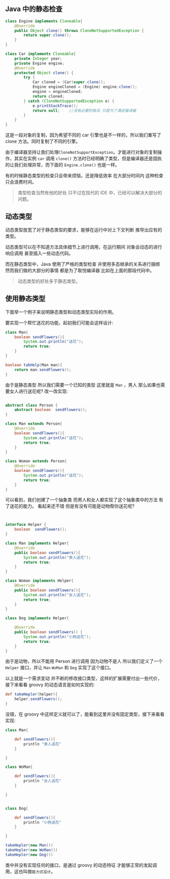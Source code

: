 ## Java 中的静态检查

```java
class Engine implements Cloneable{
    @Override
    public Object clone() throws CloneNotSupportedException {
        return super.clone();
    }
}

class Car implements Cloneable{
    private Integer year;
    private Engine engine;
    @Override
    protected Object clone() {
        try {
            Car cloned = (Car)super.clone();
            Engine engineCloned = (Engine) engine.clone();
            engine = engineCloned;
            return cloned;
        } catch (CloneNotSupportedException e) {
            e.printStackTrace();
            return null;    //没有必要的做法 只是为了满足编译器
        }
    }
}
```

这是一段对象的复制，因为希望不同的 car 引擎也是不一样的，所以我们重写了 clone 方法。同时复制了不同的引擎。

由于编译器坚持让我们处理`CloneNotSupportException`，才能进行对象的复制操作，其实在实例 `car` 调用 `clone()` 方法时已经明确了类型，但是编译器还是固执的让我们处理异常，而下面的 `Engine.clone()` 也是一样。

有的时候静态类型的检查只会带来烦恼，还是降低效率 在大部分时间内 这种检查只会浪费时间。

> 类型检查当然有他的好处 只不过在现代的 IDE 中，已经可以解决大部分的问题。



## 动态类型

动态类型放宽了对于静态类型的要求，能够在运行中对上下文判断 推导出应有的类型。

动态类型可以在不知道方法具体细节上进行调用，在运行期间 对象会动态的进行响应调用 甚至插入一些动态代码。

而在静态类型中，Java 使用了严格的类型检查 并使用多态继承的关系进行捆绑 然而我们做的大部分的事情 都是为了取悦编译器 比如在上面的那段代码中。

> 动态类型的好处多于静态类型。

## 使用静态类型

下面举一个例子来说明静态类型和动态类型实际的作用。


要实现一个帮忙送花的功能，起初我们可能会这样设计:

```java
class Man{
    boolean sendFlowers(){
        System.out.println("送花");
        return true;
    }
}

boolean takHelp(Man man){
    return man.sendFlowers();
}
```

由于是静态类型 所以我们需要一个已知的类型 这里就是 `Man` ，男人 那么如果也需要女人进行送花呢? 改一改实现:

```java

abstract class Person {
    abstract boolean  sendFlowers();
}

class Man extends Person{
    @Override
    boolean sendFlowers(){
        System.out.println("送花");
        return true;
    }
}

class Woman extends Person{
    @Override
    boolean sendFlowers(){
        System.out.println("送花");
        return true;
    }
}
```

可以看到，我们创建了一个抽象类 而男人和女人都实现了这个抽象类中的方法 有了送花的能力。 看起来还不错 但是有没有可能是动物帮你送花呢? 

```java


interface Helper {
    boolean  sendFlowers();
}

class Man implements Helper{
    @Override
    public boolean sendFlowers(){
        System.out.println("男人送花");
        return true;
    }
}

class Woman implements Helper{
    @Override
    public boolean sendFlowers(){
        System.out.println("女人送花");
        return true;
    }
}

class Dog implements Helper{

    @Override
    public boolean sendFlowers() {
        System.out.println("小狗送花");
        return true;
    }
}
```
由于是动物，所以不能用 Person 进行调用 因为动物不是人 
所以我们定义了一个 `Helper` 接口，并让 `Man` `WoMan` 和 `Dog` 实现了这个接口。


以上就是一个需求变动 并不断的修改接口类型，这样的扩展需要付出一些代价，接下来看看 groovy 的动态语言是如何实现的:

```groovy
def takeHepler(helper){
	helper.sendFlowers();
}
```

没错，在 groovy 中这样定义就可以了，能看到这里并没有固定类型，接下来看看实现:

```groovy
class Man{

	def sendFlowers(){
		println "男人送花"
	}

}

class WoMan{

	def sendFlowers(){
		println "女人送花"
	}

}


class Dog{

	def sendFlowers(){
		println "小狗送花"
	}

}

takeHepler(new Man())
takeHepler(new WoMan())
takeHepler(new Dog())
```

类中并没有实现任何的接口，是通过 groovy 的动态特征 才能够正常的发起调用，这也叫做`能力式设计`。


































